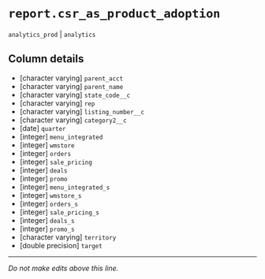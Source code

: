 # `report.csr_as_product_adoption`
`analytics_prod` | `analytics`

## Column details
* [character varying] `parent_acct`
* [character varying] `parent_name`
* [character varying] `state_code__c`
* [character varying] `rep`
* [character varying] `listing_number__c`
* [character varying] `category2__c`
* [date]      `quarter`
* [integer]   `menu_integrated`
* [integer]   `wmstore`
* [integer]   `orders`
* [integer]   `sale_pricing`
* [integer]   `deals`
* [integer]   `promo`
* [integer]   `menu_integrated_s`
* [integer]   `wmstore_s`
* [integer]   `orders_s`
* [integer]   `sale_pricing_s`
* [integer]   `deals_s`
* [integer]   `promo_s`
* [character varying] `territory`
* [double precision] `target`

-------------------------------------------------------------------------------
*Do not make edits above this line.*
